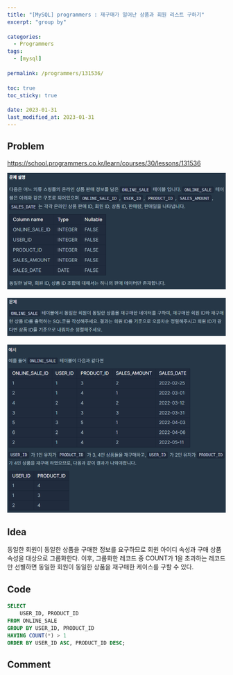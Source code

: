 ```yaml
---
title: "[MySQL] programmers : 재구매가 일어난 상품과 회원 리스트 구하기"
excerpt: "group by"

categories:
  - Programmers
tags:
  - [mysql]

permalink: /programmers/131536/

toc: true
toc_sticky: true

date: 2023-01-31
last_modified_at: 2023-01-31
---
```


## Problem

<https://school.programmers.co.kr/learn/courses/30/lessons/131536>

<img src="/assets/images/programmers/131536/table.png" alt="table"><br/>
<br/>
<img src="/assets/images/programmers/131536/problem.png" alt="problem"><br/>
<br/>
<img src="/assets/images/programmers/131536/example.png" alt="example"><br/>

## Idea

동일한 회원이 동일한 상품을 구매한 정보를 요구하므로 회원 아이디 속성과 구매 상품 속성을 대상으로 그룹화한다. 이후, 그룹화한 레코드 중 COUNT가 1을 초과하는 레코드만 선별하면 동일한 회원이 동일한 상품을 재구매한 케이스를 구할 수 있다.

## Code

```sql
SELECT
    USER_ID, PRODUCT_ID
FROM ONLINE_SALE
GROUP BY USER_ID, PRODUCT_ID
HAVING COUNT(*) > 1
ORDER BY USER_ID ASC, PRODUCT_ID DESC;
```

## Comment

